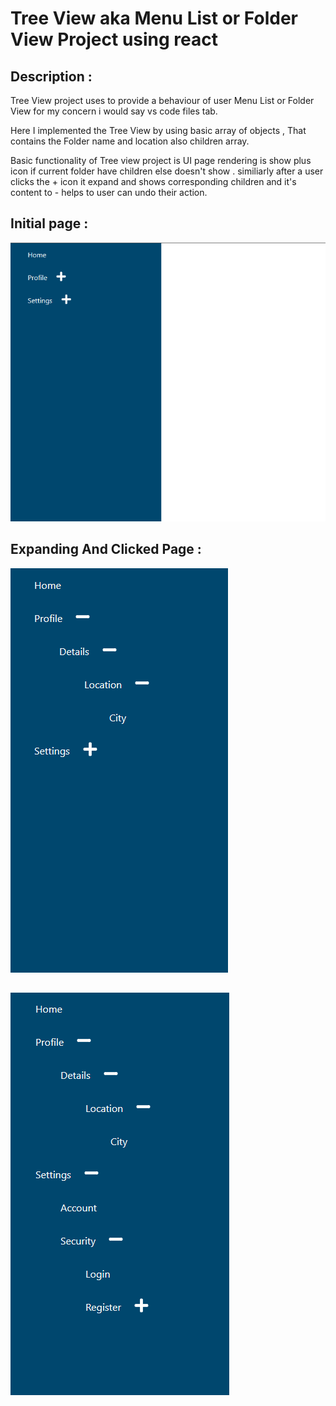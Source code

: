 # Tree View aka Menu List or Folder View Project using react

## Description :

Tree View project uses to provide a behaviour of user Menu List or Folder View for my concern i would say vs code files tab.

Here I implemented the Tree View by using basic array of objects , That contains the Folder name and location also children array.

Basic functionality of Tree view project is UI page rendering is show plus icon if current folder have children else doesn't show . similiarly after a user clicks the + icon it expand and shows corresponding children and it's content to - helps to user can undo their action.

## Initial page :

![alt text](./images/image.png)

## Expanding And Clicked Page :

![alt text](./images/image1.png)

##

![alt text](./images/image2.png)
